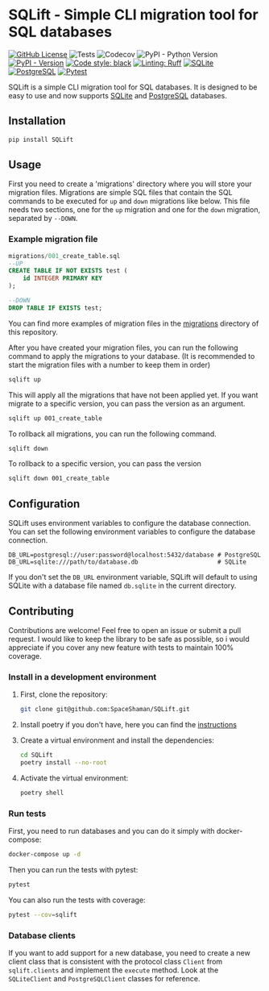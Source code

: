 # SQLift - Simple CLI migration tool for SQL databases

[![GitHub License](https://img.shields.io/github/license/SpaceShaman/SQLift)](https://github.com/SpaceShaman/SQLift?tab=MIT-1-ov-file)
![Tests](https://img.shields.io/github/actions/workflow/status/SpaceShaman/SQLift/release.yml?label=tests)
![Codecov](https://img.shields.io/codecov/c/github/SpaceShaman/SQLift)
![PyPI - Python Version](https://img.shields.io/pypi/pyversions/SQLift)
[![PyPI - Version](https://img.shields.io/pypi/v/SQLift)](https://pypi.org/project/SQLift)
[![Code style: black](https://img.shields.io/badge/code%20style-black-black)](https://github.com/psf/black)
[![Linting: Ruff](https://img.shields.io/badge/linting-Ruff-black?logo=ruff&logoColor=black)](https://github.com/astral-sh/ruff)
[![SQLite](https://img.shields.io/badge/technology-SQLite-blue?logo=sqlite&logoColor=blue)](https://www.sqlite.org)
[![PostgreSQL](https://img.shields.io/badge/technology-PostgreSQL-blue?logo=postgresql&logoColor=blue)](https://www.postgresql.org)
[![Pytest](https://img.shields.io/badge/testing-Pytest-red?logo=pytest&logoColor=red)](https://docs.pytest.org/)

SQLift is a simple CLI migration tool for SQL databases. It is designed to be easy to use and now supports [SQLite](https://www.sqlite.org) and [PostgreSQL](https://www.postgresql.org) databases.

## Installation

```bash
pip install SQLift
```

## Usage

First you need to create a 'migrations' directory where you will store your migration files.
Migrations are simple SQL files that contain the SQL commands to be executed for `up` and `down` migrations like below.
This file needs two sections, one for the `up` migration and one for the `down` migration, separated by `--DOWN`.

### Example migration file

```sql
migrations/001_create_table.sql 
--UP
CREATE TABLE IF NOT EXISTS test (
    id INTEGER PRIMARY KEY
);

--DOWN
DROP TABLE IF EXISTS test;
```

You can find more examples of migration files in the [migrations](https://github.com/SpaceShaman/SQLift/tree/master/migrations) directory of this repository.

After you have created your migration files, you can run the following command to apply the migrations to your database. (It is recommended to start the migration files with a number to keep them in order)

```bash
sqlift up
```

This will apply all the migrations that have not been applied yet. If you want migrate to a specific version, you can pass the version as an argument.

```bash
sqlift up 001_create_table
```

To rollback all migrations, you can run the following command.

```bash
sqlift down
```

To rollback to a specific version, you can pass the version

```bash
sqlift down 001_create_table
```

## Configuration

SQLift uses environment variables to configure the database connection. You can set the following environment variables to configure the database connection.

```env
DB_URL=postgresql://user:password@localhost:5432/database # PostgreSQL
DB_URL=sqlite:///path/to/database.db                      # SQLite
```

If you don't set the `DB_URL` environment variable, SQLift will default to using SQLite with a database file named `db.sqlite` in the current directory.

## Contributing

Contributions are welcome! Feel free to open an issue or submit a pull request.
I would like to keep the library to be safe as possible, so i would appreciate if you cover any new feature with tests to maintain 100% coverage.

### Install in a development environment

1. First, clone the repository:

    ```bash
    git clone git@github.com:SpaceShaman/SQLift.git
    ```

2. Install poetry if you don't have, here you can find the [instructions](https://python-poetry.org/docs/#installing-with-the-official-installer)

3. Create a virtual environment and install the dependencies:

    ```bash
    cd SQLift
    poetry install --no-root
    ```

4. Activate the virtual environment:

    ```bash
    poetry shell
    ```

### Run tests

First, you need to run databases and you can do it simply with docker-compose:

```bash
docker-compose up -d
```

Then you can run the tests with pytest:

```bash
pytest
```

You can also run the tests with coverage:

```bash
pytest --cov=sqlift
```

### Database clients

If you want to add support for a new database, you need to create a new client class that is consistent with the protocol class `Client` from `sqlift.clients` and implement the `execute` method. Look at the `SQLiteClient` and `PostgreSQLClient` classes for reference.
